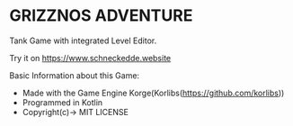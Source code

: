# GRIZZNOS ADVENTURE

Tank Game with integrated Level Editor.



Try it on https://www.schneckedde.website

Basic Information about this Game:
- Made with the Game Engine Korge(Korlibs(https://github.com/korlibs))
- Programmed in Kotlin
- Copyright(c)-> MIT LICENSE 


